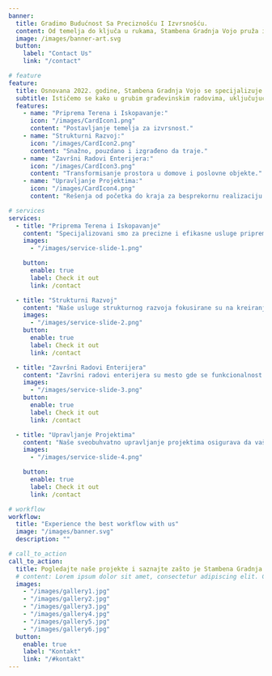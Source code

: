 ```yaml
---
banner:
  title: Gradimo Budućnost Sa Preciznošću I Izvrsnošću.
  content: Od temelja do ključa u rukama, Stambena Gradnja Vojo pruža izuzetne rezultate za stambene i komercijalne projekte.
  image: /images/banner-art.svg
  button:
    label: "Contact Us"
    link: "/contact"

# feature
feature:
  title: Osnovana 2022. godine, Stambena Gradnja Vojo se specijalizuje za visokokvalitetnu stambenu i komercijalnu izgradnju. Naša posvećenost preciznosti, pouzdanosti i dugoročnoj saradnji osigurava da svaki projekat bude završen na vreme i premašuje očekivanja.
  subtitle: Ističemo se kako u grubim građevinskim radovima, uključujući iskopavanja, vodovodne instalacije i temelje, tako i u završnim radovima poput elektroinstalacija, malterisanja i enterijerskog dizajna. Stručnost našeg tima osigurava da svaki projekat, od temelja do ključa u rukama, bude završen prema najvišim standardima.
  features:
    - name: "Priprema Terena i Iskopavanje:"
      icon: "/images/CardIcon1.png"
      content: "Postavljanje temelja za izvrsnost."
    - name: "Strukturni Razvoj:"
      icon: "/images/CardIcon2.png"
      content: "Snažno, pouzdano i izgrađeno da traje."
    - name: "Završni Radovi Enterijera:"
      icon: "/images/CardIcon3.png"
      content: "Transformisanje prostora u domove i poslovne objekte."
    - name: "Upravljanje Projektima:"
      icon: "/images/CardIcon4.png"
      content: "Rešenja od početka do kraja za besprekornu realizaciju."

# services
services:
  - title: "Priprema Terena i Iskopavanje"
    content: "Specijalizovani smo za precizne i efikasne usluge pripreme terena i iskopavanja. Od pripreme lokacije do kopanja temelja, osiguravamo da svaki projekat započne na stabilnim i sigurnim osnovama. Naš tim koristi najsavremeniju mehanizaciju i pridržava se strogih bezbednosnih standarda kako bi obezbedio izvrsnost u svakom koraku."
    images:
      - "/images/service-slide-1.png"

    button:
      enable: true
      label: Check it out
      link: /contact

  - title: "Strukturni Razvoj"
    content: "Naše usluge strukturnog razvoja fokusirane su na kreiranje pouzdanih konstrukcija koje odolevaju testu vremena. Bilo da se radi o čeličnim strukturama, zidanju ili armirano-betonskim sistemima, projektujemo i gradimo sa posebnom pažnjom na detalje, osiguravajući trajnost i usklađenost sa industrijskim standardima."
    images:
      - "/images/service-slide-2.png"
    button:
      enable: true
      label: Check it out
      link: /contact

  - title: "Završni Radovi Enterijera"
    content: "Završni radovi enterijera su mesto gde se funkcionalnost susreće sa elegancijom. Pružamo stručne usluge malterisanja, farbanja, elektroinstalacija i HVAC sistema. Naši vešti profesionalci rade na ostvarivanju vaše vizije, kreirajući prostore koji su podjednako lepi koliko i praktični."
    images:
      - "/images/service-slide-3.png"
    button:
      enable: true
      label: Check it out
      link: /contact

  - title: "Upravljanje Projektima"
    content: "Naše sveobuhvatno upravljanje projektima osigurava da vaši građevinski ciljevi budu ostvareni na vreme i u okviru budžeta. Od početnog planiranja do konačne primopredaje, nadgledamo svaki detalj, koordinišemo timove i resurse kako bismo isporučili vrhunske rezultate uz minimalan stres za vas."
    images:
      - "/images/service-slide-4.png"

    button:
      enable: true
      label: Check it out
      link: /contact

# workflow
workflow:
  title: "Experience the best workflow with us"
  image: "/images/banner.svg"
  description: ""

# call_to_action
call_to_action:
  title: Pogledajte naše projekte i saznajte zašto je Stambena Gradnja Vojo pouzdano ime u građevinskoj industriji.
  # content: Lorem ipsum dolor sit amet, consectetur adipiscing elit. Consequat tristique eget amet, tempus eu at consecttur.
  images:
    - "/images/gallery1.jpg"
    - "/images/gallery2.jpg"
    - "/images/gallery3.jpg"
    - "/images/gallery4.jpg"
    - "/images/gallery5.jpg"
    - "/images/gallery6.jpg"
  button:
    enable: true
    label: "Kontakt"
    link: "/#kontakt"
---
```

